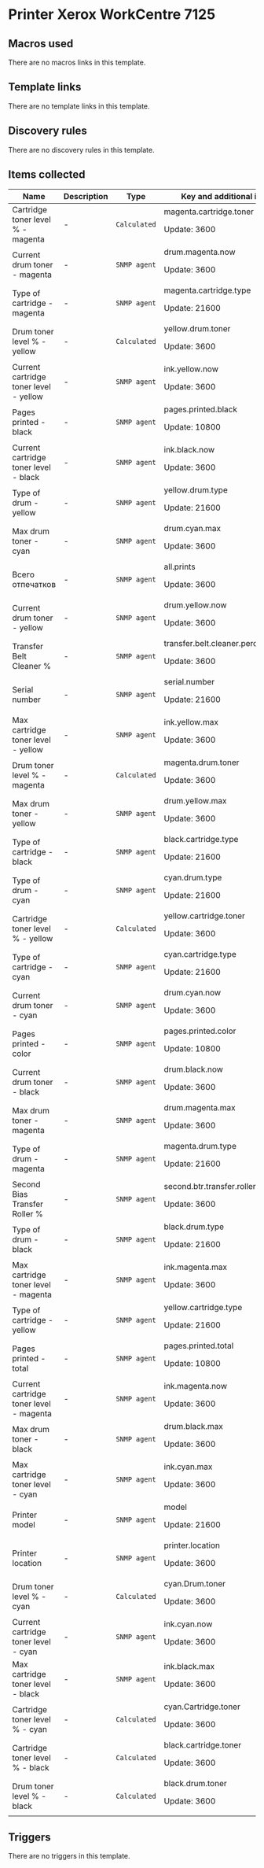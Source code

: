 # Printer Xerox WorkCentre 7125

## Macros used

There are no macros links in this template.

## Template links

There are no template links in this template.

## Discovery rules

There are no discovery rules in this template.

## Items collected

|Name|Description|Type|Key and additional info|
|----|-----------|----|----|
|Cartridge toner level % - magenta|<p>-</p>|`Calculated`|magenta.cartridge.toner<p>Update: 3600</p>|
|Current drum toner - magenta|<p>-</p>|`SNMP agent`|drum.magenta.now<p>Update: 3600</p>|
|Type of cartridge - magenta|<p>-</p>|`SNMP agent`|magenta.cartridge.type<p>Update: 21600</p>|
|Drum toner level % - yellow|<p>-</p>|`Calculated`|yellow.drum.toner<p>Update: 3600</p>|
|Current cartridge toner level - yellow|<p>-</p>|`SNMP agent`|ink.yellow.now<p>Update: 3600</p>|
|Pages printed - black|<p>-</p>|`SNMP agent`|pages.printed.black<p>Update: 10800</p>|
|Current cartridge toner level - black|<p>-</p>|`SNMP agent`|ink.black.now<p>Update: 3600</p>|
|Type of drum - yellow|<p>-</p>|`SNMP agent`|yellow.drum.type<p>Update: 21600</p>|
|Max drum toner - cyan|<p>-</p>|`SNMP agent`|drum.cyan.max<p>Update: 3600</p>|
|Всего отпечатков|<p>-</p>|`SNMP agent`|all.prints<p>Update: 3600</p>|
|Current drum toner - yellow|<p>-</p>|`SNMP agent`|drum.yellow.now<p>Update: 3600</p>|
|Transfer Belt Cleaner %|<p>-</p>|`SNMP agent`|transfer.belt.cleaner.percent<p>Update: 3600</p>|
|Serial number|<p>-</p>|`SNMP agent`|serial.number<p>Update: 21600</p>|
|Max cartridge toner level - yellow|<p>-</p>|`SNMP agent`|ink.yellow.max<p>Update: 3600</p>|
|Drum toner level % - magenta|<p>-</p>|`Calculated`|magenta.drum.toner<p>Update: 3600</p>|
|Max drum toner - yellow|<p>-</p>|`SNMP agent`|drum.yellow.max<p>Update: 3600</p>|
|Type of cartridge - black|<p>-</p>|`SNMP agent`|black.cartridge.type<p>Update: 21600</p>|
|Type of drum - cyan|<p>-</p>|`SNMP agent`|cyan.drum.type<p>Update: 21600</p>|
|Cartridge toner level % - yellow|<p>-</p>|`Calculated`|yellow.cartridge.toner<p>Update: 3600</p>|
|Type of cartridge - cyan|<p>-</p>|`SNMP agent`|cyan.cartridge.type<p>Update: 21600</p>|
|Current drum toner - cyan|<p>-</p>|`SNMP agent`|drum.cyan.now<p>Update: 3600</p>|
|Pages printed - color|<p>-</p>|`SNMP agent`|pages.printed.color<p>Update: 10800</p>|
|Current drum toner - black|<p>-</p>|`SNMP agent`|drum.black.now<p>Update: 3600</p>|
|Max drum toner - magenta|<p>-</p>|`SNMP agent`|drum.magenta.max<p>Update: 3600</p>|
|Type of drum - magenta|<p>-</p>|`SNMP agent`|magenta.drum.type<p>Update: 21600</p>|
|Second Bias Transfer Roller %|<p>-</p>|`SNMP agent`|second.btr.transfer.roller.percent<p>Update: 3600</p>|
|Type of drum - black|<p>-</p>|`SNMP agent`|black.drum.type<p>Update: 21600</p>|
|Max cartridge toner level - magenta|<p>-</p>|`SNMP agent`|ink.magenta.max<p>Update: 3600</p>|
|Type of cartridge - yellow|<p>-</p>|`SNMP agent`|yellow.cartridge.type<p>Update: 21600</p>|
|Pages printed - total|<p>-</p>|`SNMP agent`|pages.printed.total<p>Update: 10800</p>|
|Current cartridge toner level - magenta|<p>-</p>|`SNMP agent`|ink.magenta.now<p>Update: 3600</p>|
|Max drum toner - black|<p>-</p>|`SNMP agent`|drum.black.max<p>Update: 3600</p>|
|Max cartridge toner level - cyan|<p>-</p>|`SNMP agent`|ink.cyan.max<p>Update: 3600</p>|
|Printer model|<p>-</p>|`SNMP agent`|model<p>Update: 21600</p>|
|Printer location|<p>-</p>|`SNMP agent`|printer.location<p>Update: 3600</p>|
|Drum toner level % - cyan|<p>-</p>|`Calculated`|cyan.Drum.toner<p>Update: 3600</p>|
|Current cartridge toner level - cyan|<p>-</p>|`SNMP agent`|ink.cyan.now<p>Update: 3600</p>|
|Max cartridge toner level - black|<p>-</p>|`SNMP agent`|ink.black.max<p>Update: 3600</p>|
|Cartridge toner level % - cyan|<p>-</p>|`Calculated`|cyan.Cartridge.toner<p>Update: 3600</p>|
|Cartridge toner level % - black|<p>-</p>|`Calculated`|black.cartridge.toner<p>Update: 3600</p>|
|Drum toner level % - black|<p>-</p>|`Calculated`|black.drum.toner<p>Update: 3600</p>|


## Triggers

There are no triggers in this template.

